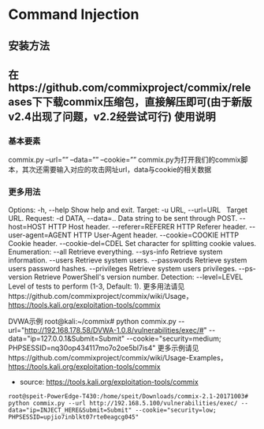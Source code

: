 Command Injection
=
安装方法
-
在https://github.com/commixproject/commix/releases下下载commix压缩包，直接解压即可(由于新版v2.4出现了问题，v2.2经尝试可行)
使用说明
-
### 基本要素
commix.py –url=”” –data=”” –cookie=””
commix.py为打开我们的commix脚本，其次还需要输入对应的攻击网址url，data与cookie的相关数据
### 更多用法
Options:
  -h, --help            Show help and exit.
Target:
  -u URL, --url=URL     Target URL.
Request:
  -d DATA, --data=..    Data string to be sent through POST.
  --host=HOST           HTTP Host header.
  --referer=REFERER     HTTP Referer header.
  --user-agent=AGENT    HTTP User-Agent header.
  --cookie=COOKIE       HTTP Cookie header.
  --cookie-del=CDEL     Set character for splitting cookie values.
Enumeration:
  --all               Retrieve everything.
  --sys-info          Retrieve system information.
  --users             Retrieve system users.
  --passwords         Retrieve system users password hashes.
  --privileges        Retrieve system users privileges.
  --ps-version        Retrieve PowerShell's version number.
Detection:
  --level=LEVEL       Level of tests to perform (1-3, Default: 1).
更多用法请见https://github.com/commixproject/commix/wiki/Usage， https://tools.kali.org/exploitation-tools/commix

DVWA示例
root@kali:~/commix# python commix.py --url="http://192.168.178.58/DVWA-1.0.8/vulnerabilities/exec/#" --data="ip=127.0.0.1&Submit=Submit" --cookie="security=medium; PHPSESSID=nq30op434117mo7o2oe5bl7is4"
更多示例请见https://github.com/commixproject/commix/wiki/Usage-Examples， https://tools.kali.org/exploitation-tools/commix

- source: https://tools.kali.org/exploitation-tools/commix
```
root@speit-PowerEdge-T430:/home/speit/Downloads/commix-2.1-20171003# python commix.py --url http://192.168.5.100/vulnerabilities/exec/ --data="ip=INJECT_HERE&Submit=Submit" --cookie="security=low; PHPSESSID=upjio7inblkt07rte0eagcg045"
```
